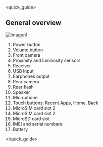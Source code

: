 <quick_guide>

## General overview

![Imagen1](http://static.energysistem.com/images/manuals/42235/56051f9b910c2.jpg)

1.	Power button
2.	Volume button
3.	Front camera
4.	Proximity and luminosity sensors
5.	Receiver
6.	USB Input
7.	Earphones output
8.	Rear camera
9.	Rear flash
10.	Speaker
11.	Microphone 
12.	Touch buttons: Recent Apps, Home, Back
13.	MicroSIM card slot 2
14.	MicroSIM card slot 2
15.	MicroSD card slot
16.	IMEI and serial numbers
17.	Battery


</quick_guide>

